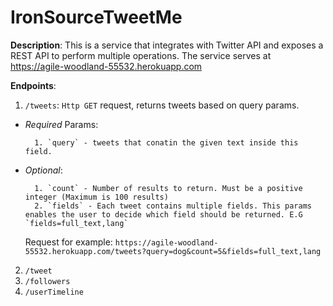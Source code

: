 # IronSourceTweetMe

**Description**:
This is a service that integrates with Twitter API and exposes a REST API to perform multiple operations.
The service serves at https://agile-woodland-55532.herokuapp.com

**Endpoints**:

1. `/tweets`: `Http GET` request, returns tweets based on query params.
* *Required* Params:

        1. `query` - tweets that conatin the given text inside this field.
* *Optional*:

        1. `count` - Number of results to return. Must be a positive integer (Maximum is 100 results)
        2. `fields` - Each tweet contains multiple fields. This params enables the user to decide which field should be returned. E.G `fields=full_text,lang`
        
    Request for example: `https://agile-woodland-55532.herokuapp.com/tweets?query=dog&count=5&fields=full_text,lang`
2. `/tweet`
3. `/followers`
4. `/userTimeline`